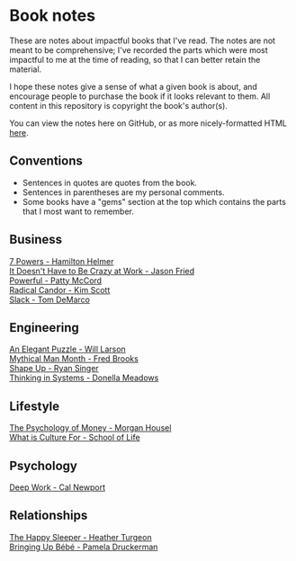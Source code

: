 # Book notes

These are notes about impactful books that I've read. The notes are not meant to be comprehensive;
I've recorded the parts which were most impactful to me at the time of reading, so that I can better
retain the material.

I hope these notes give a sense of what a given book is about, and encourage people to purchase the
book if it looks relevant to them. All content in this repository is copyright the book's author(s).

You can view the notes here on GitHub, or as more nicely-formatted HTML
[here](https://notes.philcrosby.com).

## Conventions

* Sentences in quotes are quotes from the book.
* Sentences in parentheses are my personal comments.
* Some books have a "gems" section at the top which contains the parts that I most want to remember.

## Business

[7 Powers - Hamilton Helmer](http://notes.philcrosby.com/7-powers-hamilton-helmer.html)<br>
[It Doesn't Have to Be Crazy at Work - Jason Fried](http://notes.philcrosby.com/it-doesnt-have-to-be-crazy-at-work-jason-fried.html)<br>
[Powerful - Patty McCord](http://notes.philcrosby.com/powerful-patty-mccord.html)<br>
[Radical Candor - Kim Scott](http://notes.philcrosby.com/radical-candor-kim-scott.html)<br>
[Slack - Tom DeMarco](http://notes.philcrosby.com/slack-tom-demarco.html)<br>

## Engineering

[An Elegant Puzzle - Will Larson](http://notes.philcrosby.com/an-elegant-puzzle-will-larson.html)<br>
[Mythical Man Month - Fred Brooks](http://notes.philcrosby.com/mythical-man-month-fred-brooks.html)<br>
[Shape Up - Ryan Singer](http://notes.philcrosby.com/shape-up-ryan-singer.html)<br>
[Thinking in Systems - Donella Meadows](http://notes.philcrosby.com/thinking-in-systems-donella-meadows.html)

## Lifestyle

[The Psychology of Money - Morgan Housel](http://notes.philcrosby.com/the-psychology-of-money-morgan-housel.html)<br>
[What is Culture For - School of Life](http://notes.philcrosby.com/what-is-culture-for-school-of-life.html)

## Psychology

[Deep Work - Cal Newport](http://notes.philcrosby.com/deep-work-cal-newport.html)

## Relationships

[The Happy Sleeper - Heather Turgeon](http://notes.philcrosby.com/the-happy-sleeper-heather-turgeon.html)<br>
[Bringing Up Bébé - Pamela Druckerman](http://notes.philcrosby.com/bringing-up-bebe-pamela-druckerman.html)
